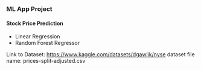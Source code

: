 ### ML App Project

#### Stock Price Prediction

-  Linear Regression
-  Random Forest Regressor

Link to Dataset: https://www.kaggle.com/datasets/dgawlik/nyse
dataset file name: prices-split-adjusted.csv
